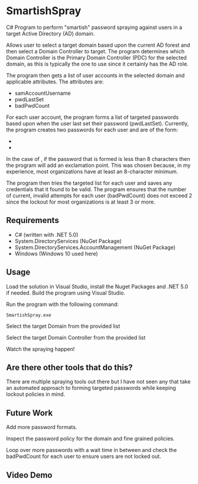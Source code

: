 # SmartishSpray

C# Program to perform "smartish" password spraying against users in a target Active Directory (AD) domain.

Allows user to select a target domain based upon the current AD forest and then select a Domain Controller to target. The program determines which Domain Controller is the Primary Domain Controller (PDC) for the selected domain, as this is typically the one to use since it certainly has the AD role.

The program then gets a list of user accounts in the selected domain and applicable attributes. The attributes are:

- samAccountUsername
- pwdLastSet
- badPwdCount

For each user account, the program forms a list of targeted passwords based upon when the user last set their password (pwdLastSet). Currently, the program creates two passwords for each user and are of the form:

- <SeasonSet><YearSet>
- <MonthSet><YearSet>

In the case of <MonthSet><YearSet>, if the password that is formed is less than 8 characters then the program will add an exclamation point. This was chosen because, in my experience, most organizations have at least an 8-character minimum.

The program then tries the targeted list for each user and saves any credentials that it found to be valid. The program ensures that the number of current, invalid attempts for each user (badPwdCount) does not exceed 2 since the lockout for most organizations is at least 3 or more.

## Requirements
- C# (written with .NET 5.0)
- System.DirectoryServices (NuGet Package)
- System.DirectoryServices.AccountManagement (NuGet Package)
- Windows (Windows 10 used here)

## Usage
Load the solution in Visual Studio, install the Nuget Packages and .NET 5.0 if needed. Build the program using Visual Studio.

Run the program with the following command:

```
SmartishSpray.exe
```

Select the target Domain from the provided list

Select the target Domain Controller from the provided list

Watch the spraying happen!

## Are there other tools that do this?
There are multiple spraying tools out there but I have not seen any that take an automated approach to forming targeted passwords while keeping lockout policies in mind.

## Future Work
Add more password formats.

Inspect the password policy for the domain and fine grained policies.

Loop over more passwords with a wait time in between and check the badPwdCount for each user to ensure users are not locked out.

## Video Demo

